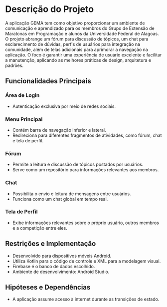 # Descrição do Projeto

A aplicação GEMA tem como objetivo proporcionar um ambiente de comunicação e aprendizado para os membros do Grupo de Extensão de Maratonas em Programação e alunos da Universidade Federal de Alagoas. O projeto abrange um fórum para discussão de tópicos, um chat para esclarecimento de dúvidas, perfis de usuários para integração na comunidade, além de telas adicionais para aprimorar a navegação na aplicação. O foco é garantir uma experiência de usuário excelente e facilitar a manutenção, aplicando as melhores práticas de design, arquitetura e padrões.

## Funcionalidades Principais

### Área de Login
- Autenticação exclusiva por meio de redes sociais.

### Menu Principal
- Contém barra de navegação inferior e lateral.
- Redireciona para diferentes fragmentos de atividades, como fórum, chat e tela de perfil.

### Fórum
- Permite a leitura e discussão de tópicos postados por usuários.
- Serve como um repositório para informações relevantes aos membros.

### Chat
- Possibilita o envio e leitura de mensagens entre usuários.
- Funciona como um chat global em tempo real.

### Tela de Perfil
- Exibe informações relevantes sobre o próprio usuário, outros membros e a competição entre eles.

## Restrições e Implementação

- Desenvolvido para dispositivos móveis Android.
- Utiliza Kotlin para o código de controle e XML para a modelagem visual.
- Firebase é o banco de dados escolhido.
- Ambiente de desenvolvimento: Android Studio.

## Hipóteses e Dependências

- A aplicação assume acesso à internet durante as transições de estado.
